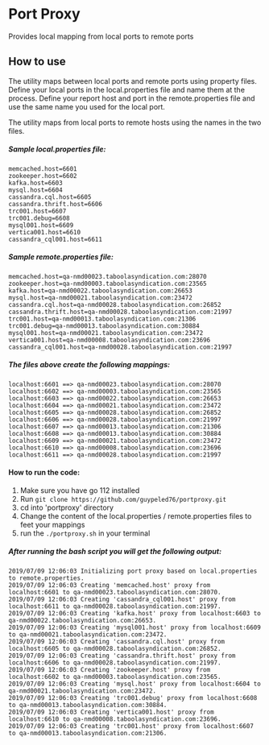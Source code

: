 # Port Proxy

Provides local mapping from local ports to remote ports

## How to use

The utility maps between local ports and remote ports using property files.
Define your local ports in the local.properties file and name them at the process.
Define your report host and port in the remote.properties file and use the same name
you used for the local port.

The utility maps from local ports to remote hosts using the names in the two files.


##### Sample local.properties file:

```
memcached.host=6601
zookeeper.host=6602
kafka.host=6603
mysql.host=6604
cassandra.cql.host=6605
cassandra.thrift.host=6606
trc001.host=6607
trc001.debug=6608
mysql001.host=6609
vertica001.host=6610
cassandra_cql001.host=6611
```

##### Sample remote.properties file:

```
memcached.host=qa-nmd00023.taboolasyndication.com:28070
zookeeper.host=qa-nmd00003.taboolasyndication.com:23565
kafka.host=qa-nmd00022.taboolasyndication.com:26653
mysql.host=qa-nmd00021.taboolasyndication.com:23472
cassandra.cql.host=qa-nmd00028.taboolasyndication.com:26852
cassandra.thrift.host=qa-nmd00028.taboolasyndication.com:21997
trc001.host=qa-nmd00013.taboolasyndication.com:21306
trc001.debug=qa-nmd00013.taboolasyndication.com:30884
mysql001.host=qa-nmd00021.taboolasyndication.com:23472
vertica001.host=qa-nmd00008.taboolasyndication.com:23696
cassandra_cql001.host=qa-nmd00028.taboolasyndication.com:21997
```

##### The files above create the following mappings:
```
localhost:6601 ==> qa-nmd00023.taboolasyndication.com:28070
localhost:6602 ==> qa-nmd00003.taboolasyndication.com:23565
localhost:6603 ==> qa-nmd00022.taboolasyndication.com:26653
localhost:6604 ==> qa-nmd00021.taboolasyndication.com:23472
localhost:6605 ==> qa-nmd00028.taboolasyndication.com:26852
localhost:6606 ==> qa-nmd00028.taboolasyndication.com:21997
localhost:6607 ==> qa-nmd00013.taboolasyndication.com:21306
localhost:6608 ==> qa-nmd00013.taboolasyndication.com:30884
localhost:6609 ==> qa-nmd00021.taboolasyndication.com:23472
localhost:6610 ==> qa-nmd00008.taboolasyndication.com:23696
localhost:6611 ==> qa-nmd00028.taboolasyndication.com:21997
```

#### How to run the code:

1. Make sure you have go 112 installed
2. Run ```git clone https://github.com/guypeled76/portproxy.git```
3. cd into 'portproxy' directory
4. Change the content of the local.properties / remote.properties files to feet your mappings
5. run the ```./portproxy.sh``` in your terminal 

##### After running the bash script you will get the following output:

```
2019/07/09 12:06:03 Initializing port proxy based on local.properties to remote.properties.
2019/07/09 12:06:03 Creating 'memcached.host' proxy from localhost:6601 to qa-nmd00023.taboolasyndication.com:28070.
2019/07/09 12:06:03 Creating 'cassandra_cql001.host' proxy from localhost:6611 to qa-nmd00028.taboolasyndication.com:21997.
2019/07/09 12:06:03 Creating 'kafka.host' proxy from localhost:6603 to qa-nmd00022.taboolasyndication.com:26653.
2019/07/09 12:06:03 Creating 'mysql001.host' proxy from localhost:6609 to qa-nmd00021.taboolasyndication.com:23472.
2019/07/09 12:06:03 Creating 'cassandra.cql.host' proxy from localhost:6605 to qa-nmd00028.taboolasyndication.com:26852.
2019/07/09 12:06:03 Creating 'cassandra.thrift.host' proxy from localhost:6606 to qa-nmd00028.taboolasyndication.com:21997.
2019/07/09 12:06:03 Creating 'zookeeper.host' proxy from localhost:6602 to qa-nmd00003.taboolasyndication.com:23565.
2019/07/09 12:06:03 Creating 'mysql.host' proxy from localhost:6604 to qa-nmd00021.taboolasyndication.com:23472.
2019/07/09 12:06:03 Creating 'trc001.debug' proxy from localhost:6608 to qa-nmd00013.taboolasyndication.com:30884.
2019/07/09 12:06:03 Creating 'vertica001.host' proxy from localhost:6610 to qa-nmd00008.taboolasyndication.com:23696.
2019/07/09 12:06:03 Creating 'trc001.host' proxy from localhost:6607 to qa-nmd00013.taboolasyndication.com:21306.
```


